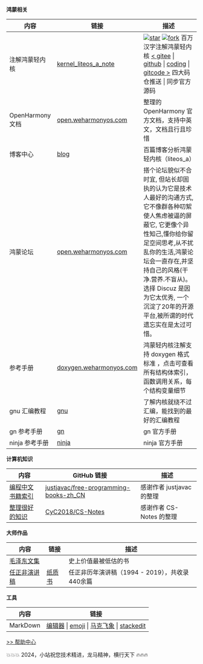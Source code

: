 


**鸿蒙相关**

| 内容 | 链接 | 描述 |
|--------|--------|-------------|
|注解鸿蒙轻内核| [kernel_liteos_a_note](https://gitee.com/weharmony/kernel_liteos_a_note)|[![star](https://gitee.com/weharmony/kernel_liteos_a_note/badge/star.svg?theme=dark)](https://gitee.com/weharmony/kernel_liteos_a_note/stargazers) [![fork](https://gitee.com/weharmony/kernel_liteos_a_note/badge/fork.svg?theme=dark)](https://gitee.com/weharmony/kernel_liteos_a_note/members) 百万汉字注解鸿蒙轻内核 [< gitee](https://gitee.com/weharmony/kernel_liteos_a_note) \| [github](https://github.com/kuangyufei/kernel_liteos_a_note) \| [coding](https://weharmony.coding.net/public/harmony/kernel_liteos_a_note/git/files) \| [gitcode >](https://gitcode.net/kuangyufei/kernel_liteos_a_note) 四大码仓推送 \| 同步官方源码 |
| OpenHarmony 文档| [open.weharmonyos.com](https://open.weharmonyos.com) | 整理的 OpenHarmony 官方文档，支持中英文，文档且行且珍惜 |
|博客中心| [blog](/blog/) |百篇博客分析鸿蒙轻内核（liteos_a）|
|鸿蒙论坛| [open.weharmonyos.com](https://bbs.weharmonyos.com) | 搭个论坛貌似不合时宜, 但站长却固执的认为它是技术人最好的沟通方式, 它不像群各种叨絮使人焦虑被逼的屏蔽它, 它更像个异性知己,懂你给你留足空间思考,从不扰乱你的生活,鸿蒙论坛会一直存在,并坚持自己的风格(干净.营养.不盲从)。选择 Discuz 是因为它太优秀, 一个沉淀了20年的开源平台,被所谓的时代遗忘实在是太过可惜。 |
|参考手册| [doxygen.weharmonyos.com](https://doxygen.weharmonyos.com)  | 鸿蒙轻内核注解支持 doxygen 格式标准 ，点击可查看所有结构体索引，函数调用关系，每个结构变量细节 |
|gnu 汇编教程| [gnu](/compile/assembly) | 了解内核就绕不过汇编，能找到的最好的汇编教程|
|gn 参考手册| [gn](/compile/gn/readme) | gn 官方手册 |
|ninja 参考手册| [ninja](/compile/ninja) | ninja 官方手册 |

**计算机知识**

| 内容 | GitHub 链接 | 描述 |
|--------|--------|-------------|
| [编程中文书籍索引](/vendor/freebook) |[justjavac/free-programming-books-zh_CN](https://github.com/justjavac/free-programming-books-zh_CN) |感谢作者 justjavac 的整理|
| [整理很好的知识](/CS-Notes/) |[CyC2018/CS-Notes](https://github.com/CyC2018/CS-Notes)    | 感谢作者 CS-Notes 的整理|

**大师作品**

| 内容 | 链接 | 描述 |
|--------|--------|-------------|
| [毛泽东文集](/mao/) | | 史上价值最被低估的书|
| [任正非演讲稿](/ren/) |[纸质书](/vendor/buyren.md) | 任正非历年演讲稿（1994 - 2019），共收录 440余篇|

**工具**

| 内容 | 链接 |
|--------|--------|
|MarkDown| [编辑器](https://html.weharmonyos.com/markdown-editor/index.html) \| [emoji](/tools/markdown-emoji) \| [马克飞象](http://marxi.co/) \| [stackedit](https://stackedit.io/app#)|


[>> 帮助中心](/vendor/donate.md)

:boom::boom::boom: 2024，小站祝您技术精进，龙马精神，横行天下 :fire::fire::fire: